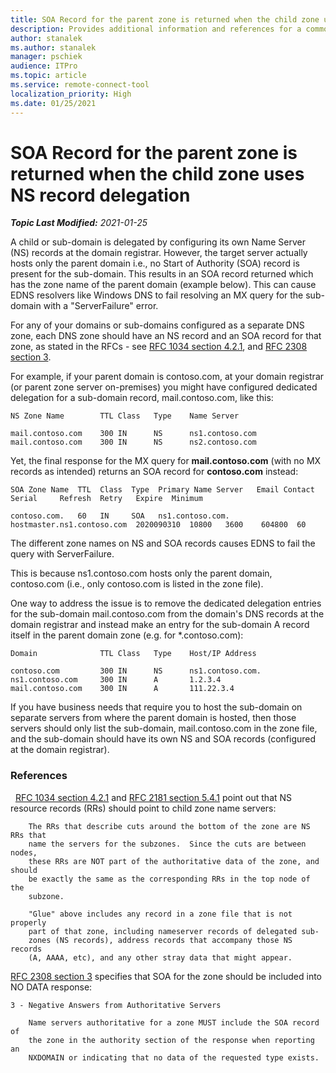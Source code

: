 ```yaml
---
title: SOA Record for the parent zone is returned when the child zone uses NS record delegation
description: Provides additional information and references for a common DNS misconfiguration.
author: stanalek
ms.author: stanalek
manager: pschiek
audience: ITPro 
ms.topic: article 
ms.service: remote-connect-tool
localization_priority: High
ms.date: 01/25/2021
---
```


# SOA Record for the parent zone is returned when the child zone uses NS record delegation

_**Topic Last Modified:** 2021-01-25_

A child or sub-domain is delegated by configuring its own Name Server (NS) records at the domain registrar. However, the target server actually hosts only the parent domain i.e., no Start of Authority (SOA) record is present for the sub-domain. This results in an SOA record returned which has the zone name of the parent domain (example below). This can cause EDNS resolvers like Windows DNS to fail resolving an MX query for the sub-domain with a "ServerFailure" error.

For any of your domains or sub-domains configured as a separate DNS zone, each DNS zone should have an NS record and an SOA record for that zone, as stated in the RFCs - see [RFC 1034 section 4.2.1](https://tools.ietf.org/html/rfc1034#section-4.2.1"), and [RFC 2308 section 3](https://tools.ietf.org/html/rfc2308#section-3).

For example, if your parent domain is contoso.com, at your domain registrar (or parent zone server on-premises) you might have configured dedicated delegation for a sub-domain record,  mail.contoso.com, like this: 

```
NS Zone Name        TTL Class   Type    Name Server

mail.contoso.com    300 IN      NS      ns1.contoso.com
mail.contoso.com    300 IN      NS      ns2.contoso.com
```

Yet, the final response for the MX query for **mail.contoso.com** (with no MX records as intended) returns an SOA record for **contoso.com** instead: 
 
```
SOA Zone Name  TTL  Class  Type  Primary Name Server   Email Contact               Serial     Refresh  Retry   Expire  Minimum

contoso.com.   60   IN     SOA   ns1.contoso.com.      hostmaster.ns1.contoso.com  2020090310  10800   3600    604800  60
```
 
The different zone names on NS and SOA records causes EDNS to fail the query with ServerFailure.

This is because ns1.contoso.com hosts only the parent domain, contoso.com (i.e., only contoso.com is listed in the zone file).  

One way to address the issue is to remove the dedicated delegation entries for the sub-domain mail.contoso.com from the domain's DNS records at the domain registrar and instead make an entry for the sub-domain A record itself in the parent domain zone (e.g. for *.contoso.com): 
 
```
Domain              TTL Class   Type    Host/IP Address

contoso.com         300 IN      NS      ns1.contoso.com.
ns1.contoso.com     300 IN      A       1.2.3.4
mail.contoso.com    300 IN      A       111.22.3.4
```
 
If you have business needs that require you to host the sub-domain on separate servers from where the parent domain is hosted, then those servers should only list the sub-domain, mail.contoso.com in the zone file, and the sub-domain should have its own NS and SOA records (configured at the domain registrar). 

### References
 
[RFC 1034 section 4.2.1](https://tools.ietf.org/html/rfc1034#section-4.2.1") and [RFC 2181 section 5.4.1](https://tools.ietf.org/html/rfc2181#section-5.4.1) point out that NS resource records (RRs) should point to child zone name servers:

```
    The RRs that describe cuts around the bottom of the zone are NS RRs that
    name the servers for the subzones.  Since the cuts are between nodes,
    these RRs are NOT part of the authoritative data of the zone, and should
    be exactly the same as the corresponding RRs in the top node of the
    subzone.

    "Glue" above includes any record in a zone file that is not properly
    part of that zone, including nameserver records of delegated sub-
    zones (NS records), address records that accompany those NS records
    (A, AAAA, etc), and any other stray data that might appear.
```

[RFC 2308 section 3](https://tools.ietf.org/html/rfc2308#section-3) specifies that SOA for the zone should be included into NO DATA response:

```
3 - Negative Answers from Authoritative Servers
     
    Name servers authoritative for a zone MUST include the SOA record of
    the zone in the authority section of the response when reporting an
    NXDOMAIN or indicating that no data of the requested type exists.
```